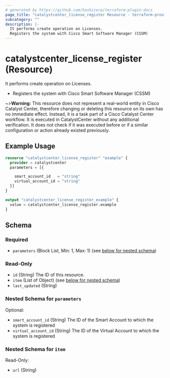 ```yaml
---
# generated by https://github.com/hashicorp/terraform-plugin-docs
page_title: "catalystcenter_license_register Resource - terraform-provider-catalystcenter"
subcategory: ""
description: |-
  It performs create operation on Licenses.
  Registers the system with Cisco Smart Software Manager (CSSM)
---
```


# catalystcenter_license_register (Resource)

It performs create operation on Licenses.

- Registers the system with Cisco Smart Software Manager (CSSM)


~>**Warning:**
This resource does not represent a real-world entity in Cisco Catalyst Center, therefore changing or deleting this resource on its own has no immediate effect.
Instead, it is a task part of a Cisco Catalyst Center workflow. It is executed in CatalystCenter without any additional verification. It does not check if it was executed before or if a similar configuration or action already existed previously.

## Example Usage

```terraform
resource "catalystcenter_license_register" "example" {
  provider = catalystcenter
  parameters = [{

    smart_account_id   = "string"
    virtual_account_id = "string"
  }]
}

output "catalystcenter_license_register_example" {
  value = catalystcenter_license_register.example
}
```

<!-- schema generated by tfplugindocs -->
## Schema

### Required

- `parameters` (Block List, Min: 1, Max: 1) (see [below for nested schema](#nestedblock--parameters))

### Read-Only

- `id` (String) The ID of this resource.
- `item` (List of Object) (see [below for nested schema](#nestedatt--item))
- `last_updated` (String)

<a id="nestedblock--parameters"></a>
### Nested Schema for `parameters`

Optional:

- `smart_account_id` (String) The ID of the Smart Account to which the system is registered
- `virtual_account_id` (String) The ID of the Virtual Account to which the system is registered


<a id="nestedatt--item"></a>
### Nested Schema for `item`

Read-Only:

- `url` (String)

